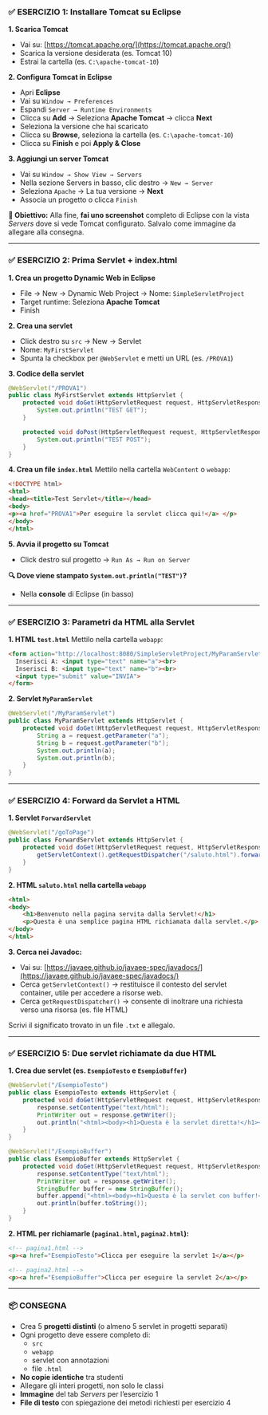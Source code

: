 ### ✅ **ESERCIZIO 1: Installare Tomcat su Eclipse**

**1. Scarica Tomcat**
- Vai su: [https://tomcat.apache.org/](https://tomcat.apache.org/)
- Scarica la versione desiderata (es. Tomcat 10)
- Estrai la cartella (es. `C:\apache-tomcat-10`)

**2. Configura Tomcat in Eclipse**
- Apri **Eclipse**
- Vai su `Window → Preferences`
- Espandi `Server → Runtime Environments`
- Clicca su **Add** → Seleziona **Apache Tomcat** → clicca **Next**
- Seleziona la versione che hai scaricato
- Clicca su **Browse**, seleziona la cartella (es. `C:\apache-tomcat-10`)
- Clicca su **Finish** e poi **Apply & Close**

**3. Aggiungi un server Tomcat**
- Vai su `Window → Show View → Servers`
- Nella sezione Servers in basso, clic destro → `New → Server`
- Seleziona `Apache` → La tua versione → **Next**
- Associa un progetto o clicca `Finish`

**🎯 Obiettivo:** Alla fine, **fai uno screenshot** completo di Eclipse con la vista *Servers* dove si vede Tomcat configurato. Salvalo come immagine da allegare alla consegna.

---

### ✅ **ESERCIZIO 2: Prima Servlet + index.html**

**1. Crea un progetto Dynamic Web in Eclipse**
- File → New → Dynamic Web Project → Nome: `SimpleServletProject`
- Target runtime: Seleziona **Apache Tomcat**
- Finish

**2. Crea una servlet**
- Click destro su `src` → New → Servlet
- Nome: `MyFirstServlet`
- Spunta la checkbox per `@WebServlet` e metti un URL (es. `/PROVA1`)

**3. Codice della servlet**
```java
@WebServlet("/PROVA1")
public class MyFirstServlet extends HttpServlet {
    protected void doGet(HttpServletRequest request, HttpServletResponse response) throws ServletException, IOException {
        System.out.println("TEST GET");
    }

    protected void doPost(HttpServletRequest request, HttpServletResponse response) throws ServletException, IOException {
        System.out.println("TEST POST");
    }
}
```

**4. Crea un file `index.html`**
Mettilo nella cartella `WebContent` o `webapp`:
```html
<!DOCTYPE html>
<html>
<head><title>Test Servlet</title></head>
<body>
<p><a href="PROVA1">Per eseguire la servlet clicca qui!</a> </p>
</body>
</html>
```

**5. Avvia il progetto su Tomcat**
- Click destro sul progetto → `Run As → Run on Server`

**🔍 Dove viene stampato `System.out.println("TEST")`?**
- Nella **console** di Eclipse (in basso)

---

### ✅ **ESERCIZIO 3: Parametri da HTML alla Servlet**

**1. HTML `test.html`**
Mettilo nella cartella `webapp`:
```html
<form action="http://localhost:8080/SimpleServletProject/MyParamServlet" method="get">
  Inserisci A: <input type="text" name="a"><br>
  Inserisci B: <input type="text" name="b"><br>
  <input type="submit" value="INVIA">
</form>
```

**2. Servlet `MyParamServlet`**
```java
@WebServlet("/MyParamServlet")
public class MyParamServlet extends HttpServlet {
    protected void doGet(HttpServletRequest request, HttpServletResponse response) throws ServletException, IOException {
        String a = request.getParameter("a");
        String b = request.getParameter("b");
        System.out.println(a);
        System.out.println(b);
    }
}
```

---

### ✅ **ESERCIZIO 4: Forward da Servlet a HTML**

**1. Servlet `ForwardServlet`**
```java
@WebServlet("/goToPage")
public class ForwardServlet extends HttpServlet {
    protected void doGet(HttpServletRequest request, HttpServletResponse response) throws ServletException, IOException {
        getServletContext().getRequestDispatcher("/saluto.html").forward(request, response);
    }
}
```

**2. HTML `saluto.html` nella cartella `webapp`**
```html
<html>
<body>
    <h1>Benvenuto nella pagina servita dalla Servlet!</h1>
    <p>Questa è una semplice pagina HTML richiamata dalla servlet.</p>
</body>
</html>
```

**3. Cerca nei Javadoc:**
- Vai su: [https://javaee.github.io/javaee-spec/javadocs/](https://javaee.github.io/javaee-spec/javadocs/)
- Cerca `getServletContext()` → restituisce il contesto del servlet container, utile per accedere a risorse web.
- Cerca `getRequestDispatcher()` → consente di inoltrare una richiesta verso una risorsa (es. file HTML)

Scrivi il significato trovato in un file `.txt` e allegalo.

---

### ✅ **ESERCIZIO 5: Due servlet richiamate da due HTML**

**1. Crea due servlet (es. `EsempioTesto` e `EsempioBuffer`)**
```java
@WebServlet("/EsempioTesto")
public class EsempioTesto extends HttpServlet {
    protected void doGet(HttpServletRequest request, HttpServletResponse response) throws IOException {
        response.setContentType("text/html");
        PrintWriter out = response.getWriter();
        out.println("<html><body><h1>Questa è la servlet diretta!</h1></body></html>");
    }
}
```

```java
@WebServlet("/EsempioBuffer")
public class EsempioBuffer extends HttpServlet {
    protected void doGet(HttpServletRequest request, HttpServletResponse response) throws IOException {
        response.setContentType("text/html");
        PrintWriter out = response.getWriter();
        StringBuffer buffer = new StringBuffer();
        buffer.append("<html><body><h1>Questa è la servlet con buffer!</h1></body></html>");
        out.println(buffer.toString());
    }
}
```

**2. HTML per richiamarle (`pagina1.html`, `pagina2.html`):**
```html
<!-- pagina1.html -->
<p><a href="EsempioTesto">Clicca per eseguire la servlet 1</a></p>

<!-- pagina2.html -->
<p><a href="EsempioBuffer">Clicca per eseguire la servlet 2</a></p>
```

---

### 📦 CONSEGNA
- Crea 5 **progetti distinti** (o almeno 5 servlet in progetti separati)
- Ogni progetto deve essere completo di:
  - `src`
  - `webapp`
  - servlet con annotazioni
  - file `.html`
- **No copie identiche** tra studenti
- Allegare gli interi progetti, non solo le classi
- **Immagine** del tab *Servers* per l’esercizio 1
- **File di testo** con spiegazione dei metodi richiesti per esercizio 4
